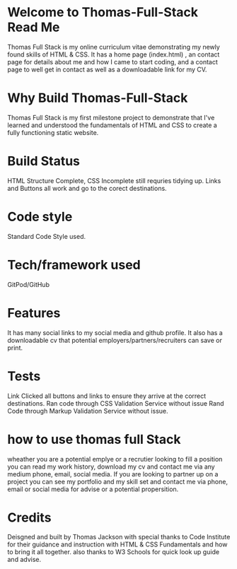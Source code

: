 # Welcome to Thomas-Full-Stack Read Me
Thomas Full Stack is my online curriculum vitae demonstrating my newly found skills of HTML & CSS. It has a home page (index.html) , an contact page for details about me and how I came to start coding, and a contact page to well get in contact as well as a downloadable link for my CV. 

# Why Build Thomas-Full-Stack
Thomas Full Stack is my first milestone project to demonstrate that I've learned and understood the fundamentals of HTML and CSS to create a fully functioning static website.

# Build Status
HTML Structure Complete, CSS Incomplete still requries tidying up. Links and Buttons all work and go to the corect destinations.

# Code style
Standard Code Style used.

# Tech/framework used
GitPod/GitHub

# Features
It has many social links to my social media and github profile.
It also has a downloadable cv that potential employers/partners/recruiters can save or print.

# Tests
Link Clicked all buttons and links to ensure they arrive at the correct destinations.
Ran code through CSS Validation Service without issue
Rand Code through Markup Validation Service without issue.

# how to use thomas full Stack
wheather you are a potential emplye or a recrutier looking to fill a position you can read my work history, download my cv and contact me via any medium phone, email, social media.
If you are looking to partner up on a project you can see my portfolio and my skill set and contact me via phone, email or social media for advise or a potential propersition.

# Credits
Deisgned and built by Thomas Jackson
with special thanks to Code Institute for their guidance and instruction with HTML & CSS Fundamentals and how to bring it all together. 
also thanks to W3 Schools for quick look up guide and advise.